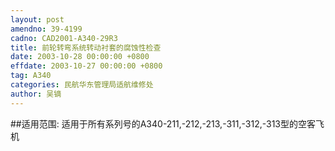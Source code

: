 ```yaml
---
layout: post
amendno: 39-4199
cadno: CAD2001-A340-29R3
title: 前轮转弯系统转动衬套的腐蚀性检查
date: 2003-10-28 00:00:00 +0800
effdate: 2003-10-27 00:00:00 +0800
tag: A340
categories: 民航华东管理局适航维修处
author: 吴镝
---
```


##适用范围:
适用于所有系列号的A340-211,-212,-213,-311,-312,-313型的空客飞机

